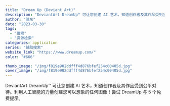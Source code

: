 ```yaml
---
title: "Dream Up (Deviant Art)"
description: "DeviantArt DreamUp™ 可让您创建 AI 艺术，知道创作者及其作品受到公平对待。利用人工智能的力量创建您"
author: "瑞东"
date: "2023-03-30"
tags:
  - "搜索"
  - "资源检索"
categories: application
series: "辅助搜索"
website_link: "https://www.dreamup.com/"
color: "#666"

thumb_image: "/img/f819e902ddfff4d876bfef254c00405d.jpg"
cover_image: "/img/f819e902ddfff4d876bfef254c00405d.jpg"
---
```


DeviantArt DreamUp™ 可让您创建 AI 艺术，知道创作者及其作品受到公平对待。利用人工智能的力量创建您可以想象的任何图像！尝试 DreamUp 与 5 个免费提示。